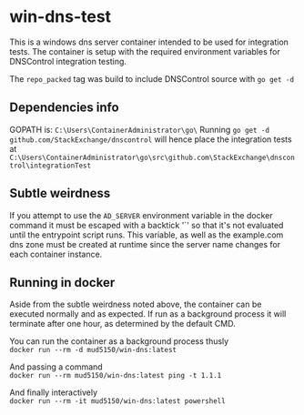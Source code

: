 # win-dns-test
This is a windows dns server container intended to be used for integration tests. The container is setup with the required environment variables for DNSControl integration testing. 

The `repo_packed` tag was build to include DNSControl source with `go get -d`

## Dependencies info
GOPATH is: `C:\Users\ContainerAdministrator\go\`
Running `go get -d github.com/StackExchange/dnscontrol` will hence place the integration tests at 
`C:\Users\ContainerAdministrator\go\src\github.com\StackExchange\dnscontrol\integrationTest`

## Subtle weirdness
If you attempt to use the `AD_SERVER` environment variable in the docker command it must be escaped with a backtick '`' 
so that it's not evaluated until the entrypoint script runs. This variable, as well as the example.com dns zone 
must be created at runtime since the server name changes for each container instance. 

## Running in docker
Aside from the subtle weirdness noted above, the container can be executed normally and as expected.  If run as a background process it will terminate after one hour, as determined by the default CMD. 

You can run the container as a background process thusly  
```docker run --rm -d mud5150/win-dns:latest```

And passing a command   
```docker run --rm mud5150/win-dns:latest ping -t 1.1.1```

And finally interactively  
```docker run --rm -it mud5150/win-dns:latest powershell```